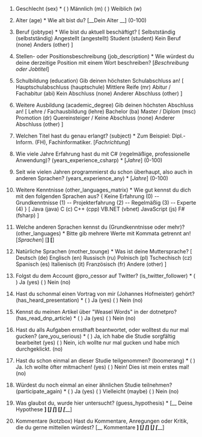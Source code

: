 1. Geschlecht (sex) *
    ( ) Männlich (m)
    ( ) Weiblich (w)

2. Alter (age) * 
Wie alt bist du? 
    [__Dein Alter __] (0-100)

3. Beruf (jobtype) *
    Wie bist du aktuell beschäftigt?
    [
        Selbstständig (selbstständig)
        Angestellt (angestellt)
        Student (student)
        Kein Beruf (none)
        Anders (other)
    ]

4. Stellen- oder Positionsbeschreibung (job_description) *
    Wie würdest du deine derzeitige Position mit einem Wort beschreiben? 
    [_Beschreibung oder Jobtitel_]

5. Schulbildung (education)
    Gib deinen höchsten Schulabschluss an!
    [
        Hauptschulabschluss (hauptschule)
        Mittlere Reife (mr)
        Abitur / Fachabitur (abi)
        Kein Abschluss (none)
        Anderer Abschluss (other)
    ]

6. Weitere Ausbildung (academic_degree)
    Gib deinen höchsten Abschluss an!
    [
        Lehre / Fachausbildung (lehre)
        Bachelor (ba)
        Master / Diplom (msc)
        Promotion (dr)
        Quereinsteiger / Keine Abschluss (none)
        Anderer Abschluss (other)
    ]

7. Welchen Titel hast du genau erlangt? (subject) *
    Zum Beispiel: Dipl.-Inform. \(FH\), Fachinformatiker.
    [_Fachrichtung_]

8. Wie viele Jahre Erfahrung hast du mit C# \(regelmäßige, professionelle Anwendung\)? (years_experience_csharp) *
    [_Jahre_] (0-100)

9. Seit wie vielen Jahren programmierst du schon überhaupt, also auch in anderen Sprachen\? (years_experience_any) *
    [_Jahre_] (0-100)

10. Weitere Kenntnisse (other_languages_matrix) *
    Wie gut kennst du dich mit den folgenden Sprachen aus? 
    { Keine Erfahrung (0) -- Grundkenntnisse (1) -- Projekterfahrung (2) -- Regelmäßig (3) -- Experte (4) }
    [
        Java (java)
        C (c)
        C++ (cpp)
        VB.NET (vbnet)
        JavaScript (js)
        F# (fsharp)
    ]

11. Welche anderen Sprachen kennst du \(Grundkenntnisse oder mehr\)? (other_languages) *
    Bitte gib mehrere Werte mit Kommata getrennt an!
    [_Sprachen_]
    [__________]
    [__________]

12. Natürliche Sprachen (mother_tounge) *
    Was ist deine Muttersprache?
    [
        Deutsch (de)
        Englisch (en)
        Russisch (ru)
        Polnisch (pl)
        Tschechisch (cz)
        Spanisch (es)
        Italienisch (it)
        Französisch (fr)
        Andere (other)
    ]

13. Folgst du dem Account @pro\_cessor auf Twitter? (is_twitter_follower) *
    ( ) Ja (yes)
    ( ) Nein (no)

14. Hast du schonmal einen Vortrag von mir \(Johannes Hofmeister\) gehört? (has_heard_presentation) *
    ( ) Ja (yes)
    ( ) Nein (no)

15. Kennst du meinen Artikel über "Weasel Words" in der dotnetpro? (has_read_dnp_article) *
    ( ) Ja (yes)
    ( ) Nein (no)

16. Hast du alls Aufgaben ernsthaft beantwortet, oder wolltest du nur mal gucken? (are_you_serious) *
    ( ) Ja, ich habe die Studie sorgfältig bearbeitet (yes)
    ( ) Nein, ich wollte nur mal gucken und habe mich durchgeklickt. (no)

17. Hast du schon einmal an dieser Studie teilgenommen? (boomerang) *
    ( ) Ja. Ich wollte öfter mitmachen! (yes)
    ( ) Nein! Dies ist mein erstes mal! (no)

18. Würdest du noch einmal an einer ähnlichen Studie teilnehmen? (participate_again) *
    ( ) Ja (yes)
    ( ) Vielleicht (maybe)
    ( ) Nein (no)

19. Was glaubst du, wurde hier untersucht? (guess_hypothesis) *
    [__ Deine Hypothese __]
    [_____________________]
    [_____________________]
    [_____________________]
    [_____________________]

20. Kommentare (kotzbox)
    Hast du Kommentare, Anregungen oder Kritik, die du gerne mitteilen würdest?
    [__ Kommentare __]
    [_____________________]
    [_____________________]
    [_____________________]
    [_____________________]

